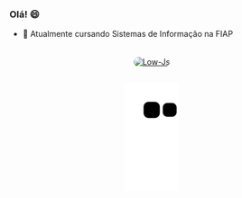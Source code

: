 ### Olá! 😄


- 🌱 Atualmente cursando Sistemas de Informação na FIAP
<div align="center">
  <a href="https://github.com/Lowpexay%22%3E
  <img height="180em" src="https://github-readme-stats.vercel.app/api?username=Lowpexay&show_icons=true&theme=radical&include_all_commits=true&count_private=true%22/%3E
  <img height="180em" src="https://github-readme-stats.vercel.app/api/top-langs/?username=Lowpexay&layout=compact&langs_count=7&theme=radical%22/%3E
</div>

<div style="display: inline_block"><br>
  <img align="center" alt="Low-Js" height="30" width="40" src="https://raw.githubusercontent.com/devicons/devicon/master/icons/javascript/javascript-plain.svg%22%3E
  <img align="center" alt="Low-HTML" height="30" width="40" src="https://raw.githubusercontent.com/devicons/devicon/master/icons/html5/html5-original.svg%22%3E
  <img align="center" alt="Low-CSS" height="30" width="40" src="https://raw.githubusercontent.com/devicons/devicon/master/icons/css3/css3-original.svg%22%3E
  <img align="center" alt="Low-Java" height="30" width="40" src="https://raw.githubusercontent.com/devicons/devicon/master/icons/java/java-plain.svg%22%3E
  <img align="center" alt="Low-Python" height="30" width="40" src="https://raw.githubusercontent.com/devicons/devicon/master/icons/python/python-original.svg%22%3E
  <img align="center" alt="Low-Csharp" height="30" width="40" src="https://raw.githubusercontent.com/devicons/devicon/master/icons/csharp/csharp-original.svg%22%3E
  <img align="center" alt="Low-React" height="30" width="40" src="https://raw.githubusercontent.com/devicons/devicon/master/icons/react/react-original.svg%22%3E
  <img align="right" alt="Low-pic" height="150" style="border-radius:50px;" src="https://i.imgflip.com/6vvyya.gif"
</div>

##

<div>

</div>

![Snake animation](https://github.com/Lowpexay/Lowpexay/blob/output/github-contribution-grid-snake.svg)
